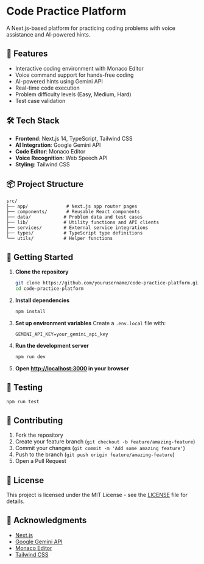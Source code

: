 # Code Practice Platform

A Next.js-based platform for practicing coding problems with voice assistance and AI-powered hints.

## 🚀 Features

- Interactive coding environment with Monaco Editor
- Voice command support for hands-free coding
- AI-powered hints using Gemini API
- Real-time code execution
- Problem difficulty levels (Easy, Medium, Hard)
- Test case validation

## 🛠️ Tech Stack

- **Frontend**: Next.js 14, TypeScript, Tailwind CSS
- **AI Integration**: Google Gemini API
- **Code Editor**: Monaco Editor
- **Voice Recognition**: Web Speech API
- **Styling**: Tailwind CSS

## 📦 Project Structure

```
src/
├── app/              # Next.js app router pages
├── components/       # Reusable React components
├── data/            # Problem data and test cases
├── lib/             # Utility functions and API clients
├── services/        # External service integrations
├── types/           # TypeScript type definitions
└── utils/           # Helper functions
```

## 🚀 Getting Started

1. **Clone the repository**
   ```bash
   git clone https://github.com/yourusername/code-practice-platform.git
   cd code-practice-platform
   ```

2. **Install dependencies**
   ```bash
   npm install
   ```

3. **Set up environment variables**
   Create a `.env.local` file with:
   ```
   GEMINI_API_KEY=your_gemini_api_key
   ```

4. **Run the development server**
   ```bash
   npm run dev
   ```

5. **Open [http://localhost:3000](http://localhost:3000) in your browser**

## 🧪 Testing

```bash
npm run test
```

## 📝 Contributing

1. Fork the repository
2. Create your feature branch (`git checkout -b feature/amazing-feature`)
3. Commit your changes (`git commit -m 'Add some amazing feature'`)
4. Push to the branch (`git push origin feature/amazing-feature`)
5. Open a Pull Request

## 📄 License

This project is licensed under the MIT License - see the [LICENSE](LICENSE) file for details.

## 🙏 Acknowledgments

- [Next.js](https://nextjs.org/)
- [Google Gemini API](https://ai.google.dev/)
- [Monaco Editor](https://microsoft.github.io/monaco-editor/)
- [Tailwind CSS](https://tailwindcss.com/) 